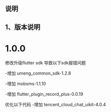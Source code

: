 ## 说明

## 1、版本说明

# 1.0.0
修改升级flutter sdk 导致以下sdk报错问题

-增加 umeng_common_sdk-1.2.8

-增加 mobsms-1.1.10

-增加 flutter_plugin_record_plus-0.0.19

优化以下代码
-增加 tencent_cloud_chat_uikit-4.0.4